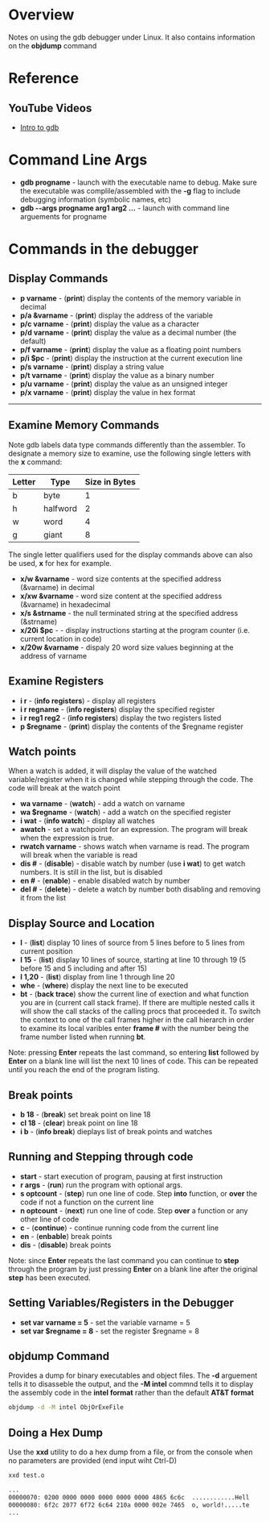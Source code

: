 # Overview

Notes on using the gdb debugger under Linux.  It also contains information on the **objdump** command

# Reference

## YouTube Videos

* [Intro to gdb](https://www.youtube.com/watch?v=xQ0ONbt-qPs)

# Command Line Args

* **gdb progname** - launch with the executable name to debug.  Make sure the executable was complile/assembled with the **-g** flag to include debugging information (symbolic names, etc)
* **gdb --args progname arg1 arg2 ...** - launch with command line arguements for progname

# Commands in the debugger

## Display Commands

* **p varname** - (**print**) display the contents of the memory variable in decimal
* **p/a &varname** - (**print**) display the address of the variable
* **p/c varname** - (**print**) display the value as a character
* **p/d varname** - (**print**) display the value as a decimal number (the default)
* **p/f varname** - (**print**) display the value as a floating point numbers
* **p/i $pc**     - (**print**) display the instruction at the current execution line
* **p/s varname** - (**print**) display a string value
* **p/t varname** - (**print**) display the value as a binary number
* **p/u varname** - (**print**) display the value as an unsigned integer
* **p/x varname** - (**print**) display the value in hex format
* **

## Examine Memory Commands

Note gdb labels data type commands differently than the assembler.  To designate a memory size to examine, use the following single letters with the **x** command:

Letter | Type     | Size in Bytes
-------|----------|--------------
b      | byte     | 1
h      | halfword | 2
w      | word     | 4
g      | giant    | 8

The single letter qualifiers used for the display commands above can also be used, **x** for hex for example.

* **x/w &varname** - word size contents at the specified address (&varname) in decimal
* **x/xw &varname** - word size content at the specified address (&varname) in hexadecimal
* **x/s &strname** - the null terminated string at the specified address (&strname)
* **x/20i $pc** - - display instructions starting at the program counter (i.e. current location in code)
* **x/20w &varname** - dispaly 20 word size values beginning at the address of varname

## Examine Registers

* **i r** - (**info registers**) - display all registers
* **i r regname** - (**info registers**) display the specified register
* **i r reg1 reg2** - (**info registers**) display the two registers listed
* **p $regname** - (**print**) display the contents of the $regname register

## Watch points

When a watch is added, it will display the value of the watched variable/register when it is changed while stepping through the code.  The code will break at the watch point

* **wa varname** - (**watch**) - add a watch on varname
* **wa $regname** - (**watch**) - add a watch on the specified register
* **i wat** - (**info watch**) - display all watches
* **awatch** - set a watchpoint for an expression.  The program will break when the expression is true.
* **rwatch varname** - shows watch when varname is read.  The program will break when the variable is read
* **dis #** - (**disable**) - disable watch by number (use **i wat**) to get watch numbers.  It is still in the list, but is disabled
* **en #** - (**enable**) - enable disabled watch by number
* **del #** - (**delete**) - delete a watch by number both disabling and removing it from the list


## Display Source and Location

* **l** - (**list**) display 10 lines of source from 5 lines before to 5 lines from current position
* **l 15** - (**list**) display 10 lines of source, starting at line 10 through 19 (5 before 15 and 5 including and after 15)
* **l 1,20** - (**list**) display from line 1 through line 20
* **whe** - (**where**) display the next line to be executed
* **bt** - (**back trace**) show the current line of exection and what function you are in (current call stack frame).  If there are multiple nested calls it will show the call stacks of the calling procs that proceeded it.  To switch the context to one of the call frames higher in the call hierarch in order to examine its local varibles enter **frame #** with the number being the frame number listed when running **bt**.

Note: pressing **Enter** repeats the last command, so entering **list** followed by **Enter** on a blank line will list the next 10 lines of code.  This can be repeated until you reach the end of the program listing.

## Break points

* **b 18** - (**break**) set break point on line 18
* **cl 18** - (**clear**) break point on line 18
* **i b** - (**info break**) dieplays list of break points and watches

## Running and Stepping through code

* **start** - start execution of program, pausing at first instruction
* **r args** - (**run**) run the program with optional args.
* **s optcount** - (**step**) run one line of code.  Step **into** function, or **over** the code if not a function on the current line
* **n optcount** - (**next**) run one line of code.  Step **over** a function or any other line of code
* **c** - (**continue**) - continue running code from the current line
* **en** - (**enbable**) break points
* **dis** - (**disable**) break points

Note: since **Enter** repeats the last command you can continue to **step** through the program by just pressing **Enter** on a blank line after the original **step** has been executed.

## Setting Variables/Registers in the Debugger

* **set var varname = 5** - set the variable varname = 5
* **set var $regname = 8** - set the register $regname = 8


## objdump Command

Provides a dump for binary executables and object files.  The **-d** arguement tells it to disasseble the output, and the **-M intel** commnd tells it to display the assembly code in the **intel format** rather than the default **AT&T format**

```bash
objdump -d -M intel ObjOrExeFile
```

## Doing a Hex Dump

Use the **xxd** utility to do a hex dump from a file, or from the console when no parameters are provided (end input wiht Ctrl-D)

```bash
xxd test.o

...
00000070: 0200 0000 0000 0000 0000 0000 4865 6c6c  ............Hell
00000080: 6f2c 2077 6f72 6c64 210a 0000 002e 7465  o, world!.....te
...
```
